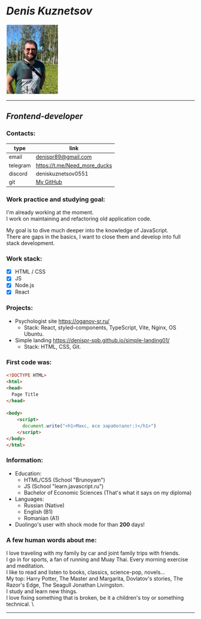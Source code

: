 # ***Denis Kuznetsov***

![My photo](./image/photo.png)

---
## *Frontend-developer*

### Contacts:

| type | link |
| -------- | -------- | 
| email | denispr89@gmail.com |
| telegram | <https://t.me/Need_more_ducks> |
| discord | deniskuznetsov0551 |
| git | [My GitHub](https://github.com/DenisPr-SPb "GIT Link" ) |

### Work practice and studying goal:

I'm already working at the moment. \
I work on maintaining and refactoring old application code.

My goal is to dive much deeper into the knowledge of JavaScript. \
There are gaps in the basics, I want to close them and develop into full stack development.

### Work stack:

- [x] HTML / CSS
- [x] JS
- [x] Node.js
- [x] React

### Projects:

- Psychologist site <https://oganov-sr.ru/>
    + Stack: React, styled-components, TypeScript, Vite, Nginx, OS Ubuntu.
- Simple landing <https://denispr-spb.github.io/simple-landing01/>
    + Stack: HTML, CSS, Git.

### First code was:

```html
<!DOCTYPE HTML>
<html>
<head>
  Page Title
</head>

<body>
    <script>
      document.write("<h1>Макс, все заработало!:)</h1>")
    </script>
</body>
</html>
```

### Information:

+ Education:
    - HTML/CSS (School "Brunoyam")
    - JS (School "learn.javascript.ru")
    - Bachelor of Economic Sciences (That's what it says on my diploma)
+ Languages:
    - Russian (Native)
    - English (B1)
    - Romanian (A1)
+ Duolingo's user with shock mode for than **200** days!

### A few human words about me:

I love traveling with my family by car and joint family trips with friends. \
I go in for sports, a fan of running and Muay Thai. Every morning exercise and meditation. \
I like to read and listen to books, classics, science-pop, novels... \
My top: Harry Potter, The Master and Margarita, Dovlatov's stories, The Razor's Edge, The Seagull Jonathan Livingston. \
I study and learn new things. \
I love fixing something that is broken, be it a children's toy or something technical. \

***